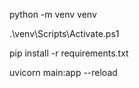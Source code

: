 python -m venv venv

.\venv\Scripts\Activate.ps1

pip install -r requirements.txt

uvicorn main:app --reload